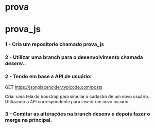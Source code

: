# prova
# prova_js

### 1 - Cria um repositorio chamado prova_js

### 2 - Utilizar uma branch para o desenvolvimento chamada _desenv._.

### 2 - Tendo em base a API de usuário:

GET https://jsonplaceholder.typicode.com/posts

Criar uma tela do boostrap para simular o cadastro de um novo usuário. Utilizando a API correspondente para inserir um novo usuário.

### 3 - Comitar as alterações na branch desenv e depois fazer o merge na principal.
